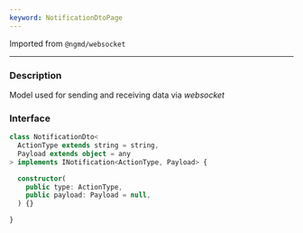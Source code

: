 ```yaml
---
keyword: NotificationDtoPage
---
```


Imported from `@ngmd/websocket`

---

### Description

Model used for sending and receiving data via *websocket*

### Interface

```ts
class NotificationDto<
  ActionType extends string = string, 
  Payload extends object = any
> implements INotification<ActionType, Payload> {

  constructor(
    public type: ActionType,
    public payload: Payload = null,
  ) {}

}
```